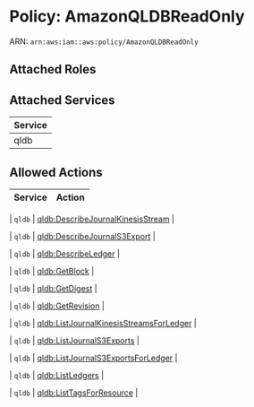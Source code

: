 # Policy: AmazonQLDBReadOnly

ARN: `arn:aws:iam::aws:policy/AmazonQLDBReadOnly`

## Attached Roles

## Attached Services

| Service |
|---------|
| qldb |

## Allowed Actions

| Service | Action |
|:-------:|--------|

| `qldb` | [qldb:DescribeJournalKinesisStream](../actions.md#qldb:describejournalkinesisstream) |

| `qldb` | [qldb:DescribeJournalS3Export](../actions.md#qldb:describejournals3export) |

| `qldb` | [qldb:DescribeLedger](../actions.md#qldb:describeledger) |

| `qldb` | [qldb:GetBlock](../actions.md#qldb:getblock) |

| `qldb` | [qldb:GetDigest](../actions.md#qldb:getdigest) |

| `qldb` | [qldb:GetRevision](../actions.md#qldb:getrevision) |

| `qldb` | [qldb:ListJournalKinesisStreamsForLedger](../actions.md#qldb:listjournalkinesisstreamsforledger) |

| `qldb` | [qldb:ListJournalS3Exports](../actions.md#qldb:listjournals3exports) |

| `qldb` | [qldb:ListJournalS3ExportsForLedger](../actions.md#qldb:listjournals3exportsforledger) |

| `qldb` | [qldb:ListLedgers](../actions.md#qldb:listledgers) |

| `qldb` | [qldb:ListTagsForResource](../actions.md#qldb:listtagsforresource) |
